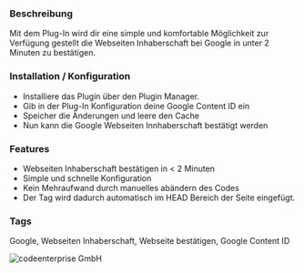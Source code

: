 ### Beschreibung
Mit dem Plug-In wird dir eine simple und komfortable Möglichkeit zur Verfügung gestellt die Webseiten Inhaberschaft bei Google in unter 2 Minuten zu bestätigen.

### Installation / Konfiguration
- Installiere das Plugin über den Plugin Manager.
- Gib in der Plug-In Konfiguration deine Google Content ID ein
- Speicher die Änderungen und leere den Cache
- Nun kann die Google Webseiten Innhaberschaft bestätigt werden

### Features
- Webseiten Inhaberschaft bestätigen in < 2 Minuten
- Simple und schnelle Konfiguration
- Kein Mehraufwand durch manuelles abändern des Codes
- Der Tag wird dadurch automatisch im HEAD Bereich der Seite eingefügt.

### Tags
Google, Webseiten Inhaberschaft, Webseite bestätigen, Google Content ID

![codeenterprise GmbH](https://www.codeenterprise.de/wp-content/uploads/2018/10/codeenterprise_logo_quer.png "codeenterprise GmbH")